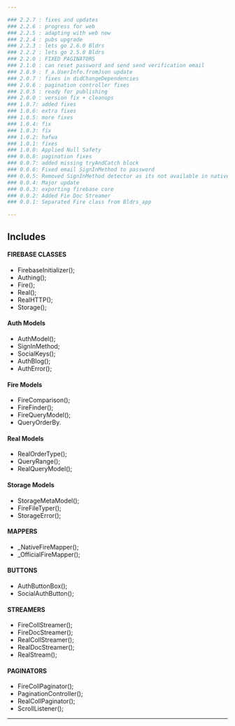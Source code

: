 ```yaml
---

### 2.2.7 : fixes and updates
### 2.2.6 : progress for web
### 2.2.5 : adapting with web now
### 2.2.4 : pubs upgrade
### 2.2.3 : lets go 2.6.0 Bldrs
### 2.2.2 : lets go 2.5.0 Bldrs
### 2.2.0 : FIXED PAGINATORS
### 2.1.0 : can reset password and send send verification email
### 2.0.9 : f_a.UserInfo.fromJson update
### 2.0.7 : fixes in didChangeDependencies
### 2.0.6 : pagination controller fixes
### 2.0.5 : ready for publishing
### 2.0.0 : version fix + cleanups
### 1.0.7: added fixes
### 1.0.6: extra fixes
### 1.0.5: more fixes
### 1.0.4: fix
### 1.0.3: fix
### 1.0.2: hafwa
### 1.0.1: fixes
### 1.0.0: Applied Null Safety
### 0.0.8: pagination fixes
### 0.0.7: added missing tryAndCatch block
### 0.0.6: Fixed email SignInMethod to password
### 0.0.5: Removed SignInMethod detector as its not available in native
### 0.0.4: Major update
### 0.0.3: exporting firebase core
### 0.0.2: Added Fie Doc Streamer
### 0.0.1: Separated Fire class from Bldrs_app

---
```


## Includes

#### FIREBASE CLASSES
* FirebaseInitializer();
* Authing();
* Fire();
* Real();
* RealHTTP();
* Storage();

#### Auth Models
* AuthModel();
* SignInMethod;
* SocialKeys();
* AuthBlog();
* AuthError();

#### Fire Models
* FireComparison();
* FireFinder();
* FireQueryModel();
* QueryOrderBy.

#### Real Models
* RealOrderType();
* QueryRange();
* RealQueryModel();

#### Storage Models
* StorageMetaModel();
* FireFileTyper();
* StorageError();

#### MAPPERS
* _NativeFireMapper();
* _OfficialFireMapper();

#### BUTTONS
* AuthButtonBox();
* SocialAuthButton();

#### STREAMERS
* FireCollStreamer();
* FireDocStreamer();
* RealCollStreamer();
* RealDocStreamer();
* RealStream();

#### PAGINATORS
* FireCollPaginator();
* PaginationController();
* RealCollPaginator();
* ScrollListener();

---
